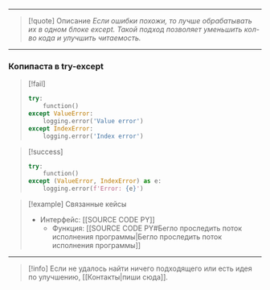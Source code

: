 ***

>[!quote] Описание
_Если ошибки похожи, то лучше обрабатывать их в одном блоке except.
Такой подход позволяет уменьшить кол-во кода и улучшить читаемость._

***
### Копипаста в try-except

> [!fail]
> ```python
> try:
>     function()
> except ValueError:
>     logging.error('Value error')
> except IndexError:
>     logging.error('Index error')
> ```

> [!success]
> ```python
> try:
>     function()
> except (ValueError, IndexError) as e:
>     logging.error(f'Error: {e}')
> ```

> [!example] Связанные кейсы
>- Интерфейс: [[SOURCE CODE PY]]
>	- Функция: [[SOURCE CODE PY#Бегло проследить поток исполнения программы|Бегло проследить поток исполнения программы]]

***

> [!info]
> Если не удалось найти ничего подходящего или есть идея по улучшению, [[Контакты|пиши сюда]].
